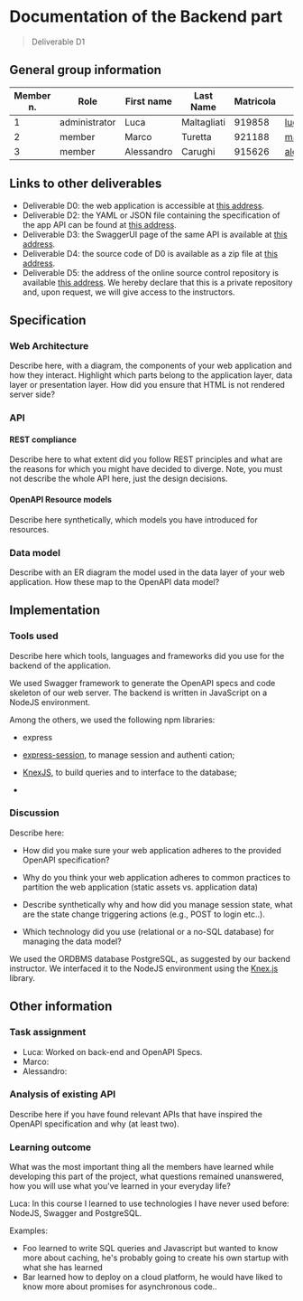 # Documentation of the Backend part
> Deliverable D1
## General group information
| Member n. | Role | First name | Last Name | Matricola | Email address |
| --------- | ------------- | ---------- | --------- | --------- | --------------- |
| 1 | administrator | Luca | Maltagliati | 919858 | luca.maltagliati@mail.polimi.it |
| 2 | member | Marco | Turetta | 921188 | marco3.turetta@mail.polimi.it |
| 3 | member | Alessandro | Carughi | 915626 | alessandro.carughi@mail.polimi.it |

## Links to other deliverables
- Deliverable D0: the web application is accessible at
[this
address](https://hypermedia-app-project.herokuapp.com/).
- Deliverable D2: the YAML or JSON file containing the specification of the app
API can be found at [this
address](https://hypermedia-app-project.herokuapp.com/backend/spec.yaml).
- Deliverable D3: the SwaggerUI page of the same API is available at
[this
address](https://hypermedia-app-project.herokuapp.com/docs).
- Deliverable D4: the source code of D0 is available as a zip file at
[this
address](https://hypermedia-app-project.herokuapp.com/backend/app.zip).
- Deliverable D5: the address of the online source control repository is
available [this
address](https://github.com/malta895/hypermedia-project/).
We hereby declare that this
is a private repository and, upon request, we will give access to the
instructors.
## Specification
### Web Architecture
Describe here, with a diagram, the components of your web application and how
they interact. Highlight which parts belong to the application layer, data layer
or presentation layer. How did you ensure that HTML is not rendered server side?

### API
#### REST compliance
Describe here to what extent did you follow REST principles and what are the
reasons for which you might have decided to diverge. Note, you must not describe
the whole API here, just the design decisions.
#### OpenAPI Resource models
Describe here synthetically, which models you have introduced for resources.
### Data model
Describe with an ER diagram the model used in the data layer of your web
application. How these map to the OpenAPI data model?
## Implementation
### Tools used

Describe here which tools, languages and frameworks did you use for the backend
of the application.

We used Swagger framework to generate the OpenAPI specs and code skeleton of our web server. 
The backend is written in JavaScript on a NodeJS environment.

Among the others, we used the following npm libraries:

- express
- [express-session](https://www.npmjs.com/package/express), to manage session and authenti
cation;

- [KnexJS](https://knexjs.org/), to build queries and to interface to the database;

- 


### Discussion
Describe here:
- How did you make sure your web application adheres to the provided OpenAPI
specification?

- Why do you think your web application adheres to common practices to partition
the web application (static assets vs. application data)

- Describe synthetically why and how did you manage session state, what are the
state change triggering actions (e.g., POST to login etc..).

- Which technology did you use (relational or a no-SQL database) for managing
the data model?

We used the ORDBMS database PostgreSQL, as suggested by our backend instructor. 
We interfaced it to the NodeJS environment using the [Knex.js](https://knexjs.org/) library.

## Other information
### Task assignment
<!-- Describe here how development tasks have been subdivided among members of the -->
<!-- group, e.g.: -->
<!-- - Foo worked on front end (80%) and OpenAPI Spec (20% of the time) -->
<!-- - Bar worked on .... -->
- Luca: Worked on back-end and OpenAPI Specs.
- Marco:
- Alessandro:



### Analysis of existing API
Describe here if you have found relevant APIs that have inspired the OpenAPI specification and why (at least two).
### Learning outcome
What was the most important thing all the members have learned while developing
this part of the project, what questions remained unanswered, how you will use
what you've learned in your everyday life?

Luca: In this course I learned to use technologies I have never used before: NodeJS, Swagger and PostgreSQL. 


Examples:
- Foo learned to write SQL queries and Javascript but wanted to know more about
caching, he's probably going to create his own startup with what she has
learned
- Bar learned how to deploy on a cloud platform, he would have liked to know
more about promises for asynchronous code..

